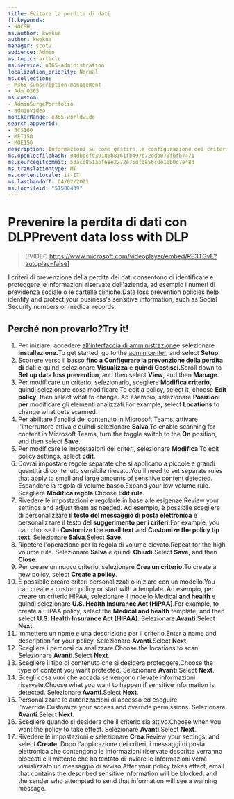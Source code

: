 ```yaml
---
title: Evitare la perdita di dati
f1.keywords:
- NOCSH
ms.author: kwekua
author: kwekua
manager: scotv
audience: Admin
ms.topic: article
ms.service: o365-administration
localization_priority: Normal
ms.collection:
- M365-subscription-management
- Adm_O365
ms.custom:
- AdminSurgePortfolio
- adminvideo
monikerRange: o365-worldwide
search.appverid:
- BCS160
- MET150
- MOE150
description: Informazioni su come gestire la configurazione dei criteri di prevenzione della perdita di dati.
ms.openlocfilehash: 04dbbcfd39186b8161fb497b72ddb070fbfb7471
ms.sourcegitcommit: 53acc851abf68e2272e75df0856c0e16b0c7e48d
ms.translationtype: MT
ms.contentlocale: it-IT
ms.lasthandoff: 04/02/2021
ms.locfileid: "51580439"
---
```

# <a name="prevent-data-loss-with-dlp"></a><span data-ttu-id="dd4c7-103">Prevenire la perdita di dati con DLP</span><span class="sxs-lookup"><span data-stu-id="dd4c7-103">Prevent data loss with DLP</span></span>

> [!VIDEO https://www.microsoft.com/videoplayer/embed/RE3TGvL?autoplay=false]

<span data-ttu-id="dd4c7-104">I criteri di prevenzione della perdita dei dati consentono di identificare e proteggere le informazioni riservate dell'azienda, ad esempio i numeri di previdenza sociale o le cartelle cliniche.</span><span class="sxs-lookup"><span data-stu-id="dd4c7-104">Data loss prevention policies help identify and protect your business's sensitive information, such as Social Security numbers or medical records.</span></span> 

## <a name="try-it"></a><span data-ttu-id="dd4c7-105">Perché non provarlo?</span><span class="sxs-lookup"><span data-stu-id="dd4c7-105">Try it!</span></span>

1. <span data-ttu-id="dd4c7-106">Per iniziare, accedere [all'interfaccia di amministrazione](https://admin.microsoft.com)e selezionare **Installazione.**</span><span class="sxs-lookup"><span data-stu-id="dd4c7-106">To get started, go to the [admin center](https://admin.microsoft.com), and select **Setup**.</span></span>
1. <span data-ttu-id="dd4c7-107">Scorrere verso il basso **fino a Configurare la prevenzione della perdita di** dati e quindi selezionare **Visualizza** e **quindi Gestisci.**</span><span class="sxs-lookup"><span data-stu-id="dd4c7-107">Scroll down to **Set up data loss prevention**, and then select **View**, and then **Manage**.</span></span>
1. <span data-ttu-id="dd4c7-108">Per modificare un criterio, selezionarlo, scegliere **Modifica criterio,** quindi selezionare cosa modificare.</span><span class="sxs-lookup"><span data-stu-id="dd4c7-108">To edit a policy, select it, choose **Edit policy**, then select what to change.</span></span> <span data-ttu-id="dd4c7-109">Ad esempio, selezionare **Posizioni per** modificare gli elementi analizzati.</span><span class="sxs-lookup"><span data-stu-id="dd4c7-109">For example, select **Locations** to change what gets scanned.</span></span>
1. <span data-ttu-id="dd4c7-110">Per abilitare l'analisi del contenuto in Microsoft  Teams, attivare l'interruttore attiva e quindi selezionare **Salva**.</span><span class="sxs-lookup"><span data-stu-id="dd4c7-110">To enable scanning for content in Microsoft Teams, turn the toggle switch to the **On** position, and then select **Save**.</span></span>
1. <span data-ttu-id="dd4c7-111">Per modificare le impostazioni dei criteri, selezionare **Modifica**.</span><span class="sxs-lookup"><span data-stu-id="dd4c7-111">To edit policy settings, select **Edit**.</span></span>
1. <span data-ttu-id="dd4c7-112">Dovrai impostare regole separate che si applicano a piccole e grandi quantità di contenuto sensibile rilevato.</span><span class="sxs-lookup"><span data-stu-id="dd4c7-112">You'll need to set separate rules that apply to small and large amounts of sensitive content detected.</span></span> <span data-ttu-id="dd4c7-113">Espandere la regola di volume basso.</span><span class="sxs-lookup"><span data-stu-id="dd4c7-113">Expand your low volume rule.</span></span> <span data-ttu-id="dd4c7-114">Scegliere **Modifica regola**.</span><span class="sxs-lookup"><span data-stu-id="dd4c7-114">Choose **Edit rule**.</span></span>
1. <span data-ttu-id="dd4c7-115">Rivedere le impostazioni e regolarle in base alle esigenze.</span><span class="sxs-lookup"><span data-stu-id="dd4c7-115">Review your settings and adjust them as needed.</span></span> <span data-ttu-id="dd4c7-116">Ad esempio, è possibile scegliere di personalizzare **il testo del messaggio di posta elettronica** e personalizzare il testo del **suggerimento per i criteri.**</span><span class="sxs-lookup"><span data-stu-id="dd4c7-116">For example, you can choose to **Customize the email text** and **Customize the policy tip text**.</span></span> <span data-ttu-id="dd4c7-117">Selezionare **Salva**.</span><span class="sxs-lookup"><span data-stu-id="dd4c7-117">Select **Save**.</span></span>
1. <span data-ttu-id="dd4c7-118">Ripetere l'operazione per la regola di volume elevato.</span><span class="sxs-lookup"><span data-stu-id="dd4c7-118">Repeat for the high volume rule.</span></span> <span data-ttu-id="dd4c7-119">Selezionare **Salva** e quindi **Chiudi.**</span><span class="sxs-lookup"><span data-stu-id="dd4c7-119">Select **Save**, and then **Close**.</span></span>
1. <span data-ttu-id="dd4c7-120">Per creare un nuovo criterio, selezionare **Crea un criterio.**</span><span class="sxs-lookup"><span data-stu-id="dd4c7-120">To create a new policy, select **Create a policy**.</span></span>
1. <span data-ttu-id="dd4c7-121">È possibile creare criteri personalizzati o iniziare con un modello.</span><span class="sxs-lookup"><span data-stu-id="dd4c7-121">You can create a custom policy or start with a template.</span></span> <span data-ttu-id="dd4c7-122">Ad esempio, per creare un criterio HIPAA, selezionare il modello Medical **and health** e quindi selezionare **U.S. Health Insurance Act (HIPAA)**.</span><span class="sxs-lookup"><span data-stu-id="dd4c7-122">For example, to create a HIPAA policy, select the **Medical and health** template, and then select **U.S. Health Insurance Act (HIPAA)**.</span></span> <span data-ttu-id="dd4c7-123">Selezionare **Avanti**.</span><span class="sxs-lookup"><span data-stu-id="dd4c7-123">Select **Next**.</span></span>
1. <span data-ttu-id="dd4c7-124">Immettere un nome e una descrizione per il criterio.</span><span class="sxs-lookup"><span data-stu-id="dd4c7-124">Enter a name and description for your policy.</span></span> <span data-ttu-id="dd4c7-125">Selezionare **Avanti**.</span><span class="sxs-lookup"><span data-stu-id="dd4c7-125">Select **Next**.</span></span>
1. <span data-ttu-id="dd4c7-126">Scegliere i percorsi da analizzare.</span><span class="sxs-lookup"><span data-stu-id="dd4c7-126">Choose the locations to scan.</span></span> <span data-ttu-id="dd4c7-127">Selezionare **Avanti**.</span><span class="sxs-lookup"><span data-stu-id="dd4c7-127">Select **Next**.</span></span>
1. <span data-ttu-id="dd4c7-128">Scegliere il tipo di contenuto che si desidera proteggere.</span><span class="sxs-lookup"><span data-stu-id="dd4c7-128">Choose the type of content you want protected.</span></span> <span data-ttu-id="dd4c7-129">Selezionare **Avanti**.</span><span class="sxs-lookup"><span data-stu-id="dd4c7-129">Select **Next**.</span></span>
1. <span data-ttu-id="dd4c7-130">Scegli cosa vuoi che accada se vengono rilevate informazioni riservate.</span><span class="sxs-lookup"><span data-stu-id="dd4c7-130">Choose what you want to happen if sensitive information is detected.</span></span> <span data-ttu-id="dd4c7-131">Selezionare **Avanti**.</span><span class="sxs-lookup"><span data-stu-id="dd4c7-131">Select **Next**.</span></span>
1. <span data-ttu-id="dd4c7-132">Personalizzare le autorizzazioni di accesso ed eseguire l'override.</span><span class="sxs-lookup"><span data-stu-id="dd4c7-132">Customize your access and override permissions.</span></span> <span data-ttu-id="dd4c7-133">Selezionare **Avanti**.</span><span class="sxs-lookup"><span data-stu-id="dd4c7-133">Select **Next**.</span></span>
1. <span data-ttu-id="dd4c7-134">Scegliere quando si desidera che il criterio sia attivo.</span><span class="sxs-lookup"><span data-stu-id="dd4c7-134">Choose when you want the policy to take effect.</span></span> <span data-ttu-id="dd4c7-135">Selezionare **Avanti**.</span><span class="sxs-lookup"><span data-stu-id="dd4c7-135">Select **Next**.</span></span>
1. <span data-ttu-id="dd4c7-136">Rivedere le impostazioni e selezionare **Crea**.</span><span class="sxs-lookup"><span data-stu-id="dd4c7-136">Review your settings, and select **Create**.</span></span> <span data-ttu-id="dd4c7-137">Dopo l'applicazione dei criteri, i messaggi di posta elettronica che contengono le informazioni riservate descritte verranno bloccati e il mittente che ha tentato di inviare le informazioni verrà visualizzato un messaggio di avviso.</span><span class="sxs-lookup"><span data-stu-id="dd4c7-137">After your policy takes effect, email that contains the described sensitive information will be blocked, and the sender who attempted to send that information will see a warning message.</span></span>